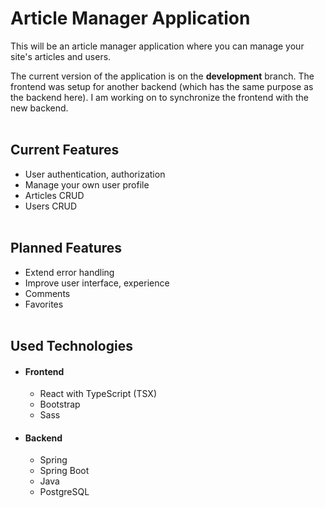 # Article Manager Application

This will be an article manager application where you can manage your site's articles and users.

The current version of the application is on the **development** branch.
The frontend was setup for another backend (which has the same purpose as the backend here). I am working on to synchronize the frontend with the new backend.<br><br>

## Current Features
- User authentication, authorization
- Manage your own user profile
- Articles CRUD 
- Users CRUD
<br><br>
  
## Planned Features
- Extend error handling
- Improve user interface, experience
- Comments
- Favorites
<br><br>

## Used Technologies
- #### Frontend
  - React with TypeScript (TSX)
  - Bootstrap
  - Sass
- #### Backend
  - Spring
  - Spring Boot
  - Java
  - PostgreSQL

